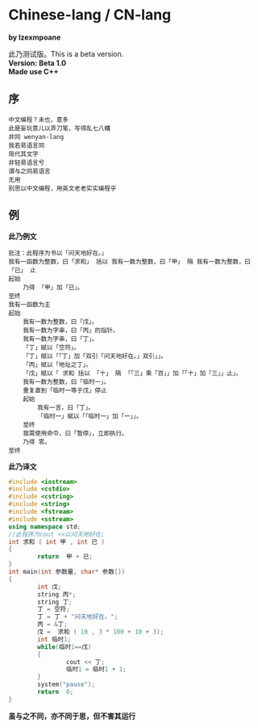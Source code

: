# Chinese-lang / CN-lang
**by lzexmpoane**

此乃测试版。This is a beta version.  
**Version: Beta 1.0**  
**Made use C++**

## 序
```
中文编程？未也，意多
此是妄玩意儿以弄刀笔，写得乱七八糟
非同 wenyan-lang
我若易语言同
简代其文字
非轻易语言兮
谓与之同易语言
无用
别思以中文编程，用英文老老实实编程乎
```
## 例
**此乃例文**
```cn-lang
批注：此程序为书以「问天地好在。」
我有一函数为整数，曰「求和」 括以 我有一数为整数，曰「甲」 隔 我有一数为整数，曰「已」 止
起始
	乃得 「甲」加「已」。
至终
我有一函数为主
起始
	我有一数为整数，曰「戊」。
	我有一数为字串，曰「丙」的指针。
	我有一数为字串，曰「丁」。
	「丁」赋以「空符」。
	「丁」赋以「「丁」加「双引「问天地好在。」双引」」。
	「丙」赋以「地址之丁」。
	「戊」赋以「 求和 括以 「十」 隔 「「三」乘「百」」加「「十」加「三」」止」。
	我有一数为整数，曰「临时一」。
	重复直到「临时一等于戊」停止
	起始
		我有一言，曰「丁」。
		「临时一」赋以「「临时一」加「一」」。
	至终
	我需使用命令，曰「暂停」，立即执行。
	乃得 零。
至终
```

**此乃译文**

```cpp
#include <iostream>
#include <cstdio>
#include <cstring>
#include <string>
#include <fstream>
#include <sstream>
using namespace std;
//此程序为cout <<以问天地好在;
int 求和 ( int 甲 , int 已 )
{
        return  甲 + 已;
}
int main(int 参数量, char* 参数[])
{
        int 戊;
        string 丙*;
        string 丁;
        丁 = 空符;
        丁 = 丁 + "问天地好在。";
        丙 = &丁;
        戊 =  求和 ( 10 , 3 * 100 + 10 + 3);
        int 临时1;
        while(临时1==戊)
        {
                cout << 丁;
                临时1 = 临时1 + 1;
        }
        system("pause");
        return  0;
}
```
**虽与之不同，亦不同于思，但不害其运行**